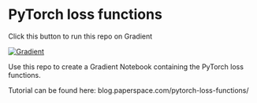 # PyTorch loss functions

Click this button to run this repo on Gradient

[![Gradient](https://assets.paperspace.io/img/gradient-badge.svg)](https://console.paperspace.com/ml-showcase/notebook/rdwnmaulrwtsn1o?file=pytorch-loss.ipynb)

Use this repo to create a Gradient Notebook containing the PyTorch loss functions.

Tutorial can be found here: blog.paperspace.com/pytorch-loss-functions/
